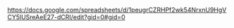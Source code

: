 https://docs.google.com/spreadsheets/d/1peugrCZRHPf2wk54NrxnU9HgVCY5lUSreAeE27-dCRI/edit?gid=0#gid=0
